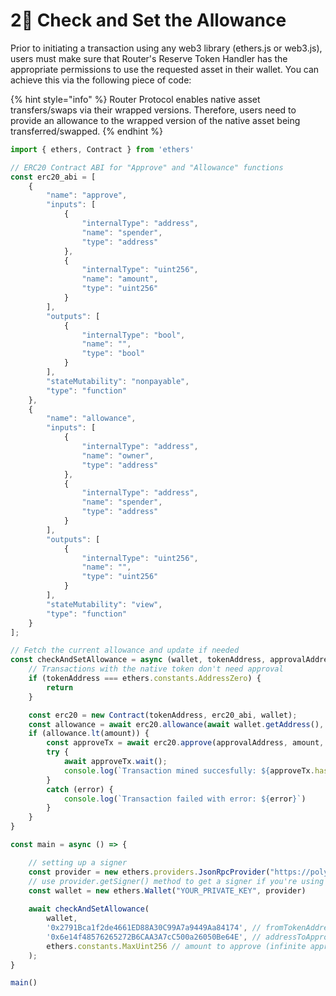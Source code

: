 # 2⃣ Check and Set the Allowance

Prior to initiating a transaction using any web3 library (ethers.js or web3.js), users must make sure that Router's Reserve Token Handler has the appropriate permissions to use the requested asset in their wallet. You can achieve this via the following piece of code:

{% hint style="info" %}
Router Protocol enables native asset transfers/swaps via their wrapped versions. Therefore, users need to provide an allowance to the wrapped version of the native asset being transferred/swapped.&#x20;
{% endhint %}

```javascript
import { ethers, Contract } from 'ethers'

// ERC20 Contract ABI for "Approve" and "Allowance" functions
const erc20_abi = [
    {
        "name": "approve",
        "inputs": [
            {
                "internalType": "address",
                "name": "spender",
                "type": "address"
            },
            {
                "internalType": "uint256",
                "name": "amount",
                "type": "uint256"
            }
        ],
        "outputs": [
            {
                "internalType": "bool",
                "name": "",
                "type": "bool"
            }
        ],
        "stateMutability": "nonpayable",
        "type": "function"
    },
    {
        "name": "allowance",
        "inputs": [
            {
                "internalType": "address",
                "name": "owner",
                "type": "address"
            },
            {
                "internalType": "address",
                "name": "spender",
                "type": "address"
            }
        ],
        "outputs": [
            {
                "internalType": "uint256",
                "name": "",
                "type": "uint256"
            }
        ],
        "stateMutability": "view",
        "type": "function"
    }
];

// Fetch the current allowance and update if needed
const checkAndSetAllowance = async (wallet, tokenAddress, approvalAddress, amount) => {
    // Transactions with the native token don't need approval
    if (tokenAddress === ethers.constants.AddressZero) {
        return
    }

    const erc20 = new Contract(tokenAddress, erc20_abi, wallet);
    const allowance = await erc20.allowance(await wallet.getAddress(), approvalAddress);
    if (allowance.lt(amount)) {
        const approveTx = await erc20.approve(approvalAddress, amount, {gasPrice: await wallet.provider.getGasPrice()});
        try {
            await approveTx.wait();
            console.log(`Transaction mined succesfully: ${approveTx.hash}`)
        }
        catch (error) {
            console.log(`Transaction failed with error: ${error}`)
        }
    }
}

const main = async () => {

    // setting up a signer
    const provider = new ethers.providers.JsonRpcProvider("https://polygon-rpc.com", 137);
    // use provider.getSigner() method to get a signer if you're using this for a UI
    const wallet = new ethers.Wallet("YOUR_PRIVATE_KEY", provider)
    
    await checkAndSetAllowance(
        wallet,
        '0x2791Bca1f2de4661ED88A30C99A7a9449Aa84174', // fromTokenAddress (USDC on Polygon)
        '0x6e14f48576265272B6CAA3A7cC500a26050Be64E', // addressToApprove (Router's Reserve Token Handler on Polygon)
        ethers.constants.MaxUint256 // amount to approve (infinite approval)
    );
}

main()

```
